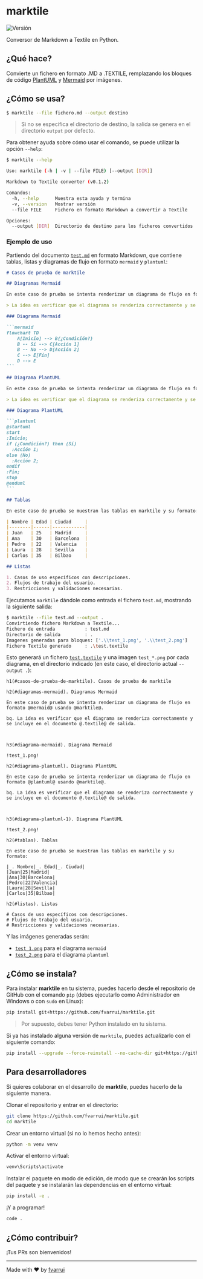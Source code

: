 # marktile

![Versión](https://img.shields.io/badge/Versión-0.2.0-black)

Conversor de Markdown a Textile en Python.

## ¿Qué hace?

Convierte un fichero en formato .MD a .TEXTILE, remplazando los bloques de código [PlantUML](https://plantuml.com/) y [Mermaid](https://mermaid.js.org/) por imágenes.

## ¿Cómo se usa?

```bash
$ marktile --file fichero.md --output destino
```

> Si no se especifica el directorio de destino, la salida se genera en el directorio `output` por defecto.

Para obtener ayuda sobre cómo usar el comando, se puede utilizar la opción `--help`:

```bash
$ marktile --help

Uso: marktile (-h | -v | --file FILE) [--output [DIR]]

Markdown to Textile converter (v0.1.2)

Comandos:
  -h, --help      Muestra esta ayuda y termina
  -v, --version   Mostrar versión
  --file FILE     Fichero en formato Markdown a convertir a Textile

Opciones:
  --output [DIR]  Directorio de destino para los ficheros convertidos
```

### Ejemplo de uso

Partiendo del documento [`test.md`](tests/test.md) en formato Markdown, que contiene tablas, listas y diagramas de flujo en formato `mermaid` y `plantuml`:

````markdown
# Casos de prueba de marktile

## Diagramas Mermaid

En este caso de prueba se intenta renderizar un diagrama de flujo en formato `mermaid` usando `marktile`.

> La idea es verificar que el diagrama se renderiza correctamente y se incluye en el documento `.textile` de salida.

### Diagrama Mermaid

```mermaid
flowchart TD
    A[Inicio] --> B{¿Condición?}
    B -- Sí --> C[Acción 1]
    B -- No --> D[Acción 2]
    C --> E[Fin]
    D --> E
```

## Diagrama PlantUML

En este caso de prueba se intenta renderizar un diagrama de flujo en formato `plantuml` usando `marktile`.

> La idea es verificar que el diagrama se renderiza correctamente y se incluye en el documento `.textile` de salida.

### Diagrama PlantUML

```plantuml
@startuml
start
:Inicio;
if (¿Condición?) then (Sí)
  :Acción 1;
else (No)
  :Acción 2;
endif
:Fin;
stop
@enduml
```

## Tablas

En este caso de prueba se muestran las tablas en marktile y su formato:

| Nombre | Edad | Ciudad     |
|--------|------|------------|
| Juan   | 25   | Madrid     |
| Ana    | 30   | Barcelona  |
| Pedro  | 22   | Valencia   |
| Laura  | 28   | Sevilla    |
| Carlos | 35   | Bilbao     |

## Listas

1. Casos de uso específicos con descripciones.
2. Flujos de trabajo del usuario.
3. Restricciones y validaciones necesarias.

````

Ejecutamos `marktile` dándole como entrada el fichero `test.md`, mostrando la siguiente salida:

```bash
$ marktile --file test.md --output .
Convirtiendo fichero Markdown a Textile...
Fichero de entrada           : test.md
Directorio de salida         : .
Imagenes generadas para bloques: ['.\\test_1.png', '.\\test_2.png']
Fichero Textile generado     : .\test.textile
```

Esto generará un fichero [`test.textile`](/tests/test.textile) y una imagen `test_*.png` por cada diagrama, en el directorio indicado (en este caso, el directorio actual `--output .`):

```textile
h1(#casos-de-prueba-de-marktile). Casos de prueba de marktile

h2(#diagramas-mermaid). Diagramas Mermaid

En este caso de prueba se intenta renderizar un diagrama de flujo en formato @mermaid@ usando @marktile@.

bq. La idea es verificar que el diagrama se renderiza correctamente y se incluye en el documento @.textile@ de salida.



h3(#diagrama-mermaid). Diagrama Mermaid

!test_1.png!

h2(#diagrama-plantuml). Diagrama PlantUML

En este caso de prueba se intenta renderizar un diagrama de flujo en formato @plantuml@ usando @marktile@.

bq. La idea es verificar que el diagrama se renderiza correctamente y se incluye en el documento @.textile@ de salida.



h3(#diagrama-plantuml-1). Diagrama PlantUML

!test_2.png!

h2(#tablas). Tablas

En este caso de prueba se muestran las tablas en marktile y su formato:

|_. Nombre|_. Edad|_. Ciudad|
|Juan|25|Madrid|
|Ana|30|Barcelona|
|Pedro|22|Valencia|
|Laura|28|Sevilla|
|Carlos|35|Bilbao|

h2(#listas). Listas

# Casos de uso específicos con descripciones.
# Flujos de trabajo del usuario.
# Restricciones y validaciones necesarias.
```

Y las imágenes generadas serán:

- [`test_1.png`](tests/test_1.png) para el diagrama `mermaid`
- [`test_2.png`](tests/test_2.png) para el diagrama `plantuml`

## ¿Cómo se instala?

Para instalar **marktile** en tu sistema, puedes hacerlo desde el repositorio de GitHub con el comando `pip` (debes ejecutarlo como Administrador en Windows o con `sudo` en Linux):

```bash
pip install git+https://github.com/fvarrui/marktile.git
```

> Por supuesto, debes tener Python instalado en tu sistema.

Si ya has instalado alguna versión de `marktile`, puedes actualizarlo con el siguiente comando:

```bash
pip install --upgrade --force-reinstall --no-cache-dir git+https://github.com/fvarrui/marktile.git
```

## Para desarrolladores

Si quieres colaborar en el desarrollo de **marktile**, puedes hacerlo de la siguiente manera.

Clonar el repositorio y entrar en el directorio:

```bash
git clone https://github.com/fvarrui/marktile.git
cd marktile
```

Crear un entorno virtual (si no lo hemos hecho antes):

```bash
python -m venv venv
```

Activar el entorno virtual:

```bash
venv\Scripts\activate
```

Instalar el paquete en modo de edición, de modo que se crearán los scripts del paquete y se instalarán las dependencias en el entorno virtual:

```bash
pip install -e .
```

¡Y a programar!

```bash
code .
```

## ¿Cómo contribuir?

¡Tus PRs son bienvenidos!

--- 

Made with ❤️ by [fvarrui](https://github.com/fvarrui)
